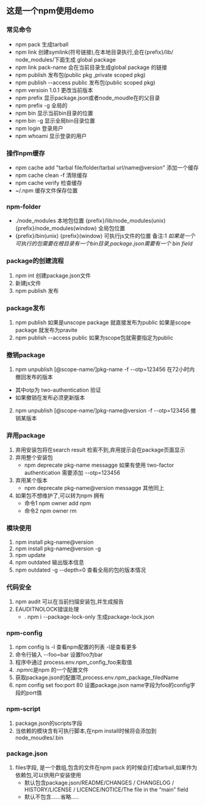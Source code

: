 ## 这是一个npm使用demo


### 常见命令
 * npm pack 生成tarball
 * npm link 创建symlink(符号链接),在本地目录执行,会在{prefix}/lib/      node_modules/下面生成 global package
 * npm link pack-name 会在当前目录生成global package 的链接
 * npm publish 发布包(public pkg ,private scoped pkg)
 * npm publish --access public 发布包(public scoped pkg)
 * npm versioin 1.0.1 更改当前版本
 * npm prefix 显示package.json或者node_moudle在的父目录
 * npm prefix -g 全局的
 * npm bin 显示当前bin目录的位置
 * npm bin -g 显示全局bin目录位置
 * npm login  登录用户
 * npm whoami 显示登录的用户

### 操作npm缓存
 * npm cache add "tarbal file/folder/tarbal url/name@version" 添加一个缓存
 * npm cache clean -f 清除缓存
 * npm cache verify 检查缓存
 * ~/.npm 缓存文件保存位置
 ### npm-folder
 * ./node_modules 本地包位置 {prefix}/lib/node_modules(unix) {prefix}/node_modules(window) 全局包位置
 * {prefix}/bin(unix) {prefix}(window)  可执行js文件的位置
  备注:1 *如果是一个可执行的包需要在根目录有一个bin目录,package.json需要有一个 bin field*


### package的创建流程
 1. npm int 创建package.json文件
 2. 新建js文件
 3. npm publish 发布

### package发布
 1. npm publish 如果是unscope package 就直接发布为public 如果是scope package 就发布为pravite
 2. npm publish --access public 如果为scope包就需要指定为public

### 撤销package
 1. npm unpublish [@scope-name/]pkg-name -f --otp=123456 在72小时内撤回发布的版本
  * 其中otp为 two-authentication 验证
  * 如果撤销在发布必须更新版本
 2. npm unpublish [@scope-name/]pkg-name@version -f --otp=123456 撤销某版本

### 弃用package
 1. 弃用安装包将在search result 检索不到,弃用提示会在package页面显示
 2. 弃用整个安装包
    * npm deprecate pkg-name messagge  如果有使用 two-factor authentication 需要添加 --otp=123456
 3. 弃用某个版本
    * npm deprecate pkg-name@version messagge  其他同上
 4. 如果包不想维护了,可以转为npm 拥有
    * 命令1 npm owner add npm <package-name>   
    * 命令2 npm owner rm <user> <package-name> 
### 模块使用
 1. npm install pkg-name@version
 2. npm install pkg-name@version -g
 3. npm update
 4. npm outdated 输出版本信息
 5. npm outdated -g --depth=0 查看全局的包的版本情况

### 代码安全
 1. npm audit 可以在当前扫描安装包,并生成报告
 2. EAUDITNOLOCK错误处理
    * . npm i --package-lock-only 生成package-lock.json

### npm-config
 1. npm config ls -l 查看npm配置的列表 -l是查看更多
 2. 命令行输入 --foo=bar 设置foo为bar
 3. 程序中通过 process.env.npm_config_foo来取值
 4. .npmrc是npm 的一个配置文件
 5. 获取package.json的配置项,process.env.npm_package_filedName 
 6. npm config set foo:port 80 设置package.json name字段为foo的config字段的port值
### npm-script
 1. package.json的scripts字段
 2. 当依赖的模块含有可执行脚本,在npm install时候将会添加到node_moudles/.bin

### package.json
 1. files字段, 是一个数组,包含的文件在npm pack 的时候会打成tarball,如果作为依赖包,可以供用户安装使用
    * 默认包含package.json/README/CHANGES / CHANGELOG / HISTORY/LICENSE / LICENCE/NOTICE/The file in the “main” field
    * 默认不包含......省略.....
